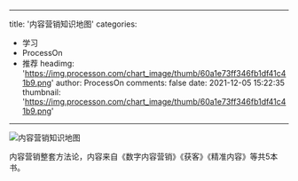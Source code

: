 
---
title: '内容营销知识地图'
categories: 
 - 学习
 - ProcessOn
 - 推荐
headimg: 'https://img.processon.com/chart_image/thumb/60a1e73ff346fb1df41c41b9.png'
author: ProcessOn
comments: false
date: 2021-12-05 15:22:35
thumbnail: 'https://img.processon.com/chart_image/thumb/60a1e73ff346fb1df41c41b9.png'
---

<div>   
<img class="thumb" alt="内容营销知识地图" src="https://img.processon.com/chart_image/thumb/60a1e73ff346fb1df41c41b9.png" referrerpolicy="no-referrer">
<p>内容营销整套方法论，内容来自《数字内容营销》《获客》《精准内容》等共5本书。</p>  
</div>
            